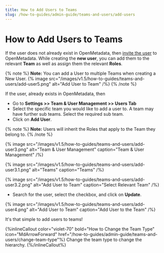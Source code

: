 ```yaml
---
title: How to Add Users to Teams
slug: /how-to-guides/admin-guide/teams-and-users/add-users
---
```


# How to Add Users to Teams

If the user does not already exist in OpenMetadata, then [invite the user](/how-to-guides/admin-guide/teams-and-users/invite-users) to OpenMetadata. While creating the **new user**, you can add them to the relevant **Team** as well as assign them the relevant **Roles**.

{% note %}
**Note:** You can add a User to multiple Teams when creating a New User.
{% image
src="/images/v1.5/how-to-guides/teams-and-users/add-user5.png"
alt="Add User to Team"
/%}
{% /note %}


If the user, already exists in OpenMetadata, then
- Go to **Settings >> Team & User Management >> Users Tab**
- Select the specific team you would like to add a user to. A team may have further sub teams. Select the required sub team.
- Click on **Add User**.

{% note %}
**Note:** Users will inherit the Roles that apply to the Team they belong to.
{% /note %}

{% image
src="/images/v1.5/how-to-guides/teams-and-users/add-user3.png"
alt="Team & User Management"
caption="Team & User Management"
/%}

{% image
src="/images/v1.5/how-to-guides/teams-and-users/add-user3.1.png"
alt="Teams"
caption="Teams"
/%}

{% image
src="/images/v1.5/how-to-guides/teams-and-users/add-user3.2.png"
alt="Add User to Team"
caption="Select Relevant Team"
/%}

- Search for the user, select the checkbox, and click on **Update**.

{% image
src="/images/v1.5/how-to-guides/teams-and-users/add-user4.png"
alt="Add User to Team"
caption="Add User to the Team"
/%}

It's that simple to add users to teams!

{%inlineCallout
  color="violet-70"
  bold="How to Change the Team Type"
  icon="MdArrowForward"
  href="/how-to-guides/admin-guide/teams-and-users/change-team-type"%}
  Change the team type to change the hierarchy.
{%/inlineCallout%}